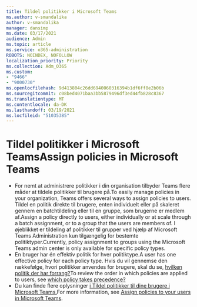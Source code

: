 ```yaml
---
title: Tildel politikker i Microsoft Teams
ms.author: v-smandalika
author: v-smandalika
manager: dansimp
ms.date: 03/17/2021
audience: Admin
ms.topic: article
ms.service: o365-administration
ROBOTS: NOINDEX, NOFOLLOW
localization_priority: Priority
ms.collection: Adm_O365
ms.custom:
- "9466"
- "9000730"
ms.openlocfilehash: 9d413804c26dd6940060316394b1df6ff8e2b06b
ms.sourcegitcommit: c08bed4071baa3bb5879496df3ed44fb828c8367
ms.translationtype: MT
ms.contentlocale: da-DK
ms.lasthandoff: 03/19/2021
ms.locfileid: "51035385"
---
```

# <a name="assign-policies-in-microsoft-teams"></a><span data-ttu-id="7c987-102">Tildel politikker i Microsoft Teams</span><span class="sxs-lookup"><span data-stu-id="7c987-102">Assign policies in Microsoft Teams</span></span>

- <span data-ttu-id="7c987-103">For nemt at administrere politikker i din organisation tilbyder Teams flere måder at tildele politikker til brugere på.</span><span class="sxs-lookup"><span data-stu-id="7c987-103">To easily manage policies in your organization, Teams offers several ways to assign policies to users.</span></span> <span data-ttu-id="7c987-104">Tildel en politik direkte til brugere, enten individuelt eller på skaleret gennem en batchtildeling eller til en gruppe, som brugerne er medlem af.</span><span class="sxs-lookup"><span data-stu-id="7c987-104">Assign a policy directly to users, either individually or at scale through a batch assignment, or to a group that the users are members of.</span></span>  <span data-ttu-id="7c987-105">I øjeblikket er tildeling af politikker til grupper ved hjælp af Microsoft Teams Administration kun tilgængelig for bestemte politiktyper.</span><span class="sxs-lookup"><span data-stu-id="7c987-105">Currently, policy assignment to groups using the Microsoft Teams admin center is only available for specific policy types.</span></span> 
- <span data-ttu-id="7c987-106">En bruger har én effektiv politik for hver politiktype.</span><span class="sxs-lookup"><span data-stu-id="7c987-106">A user has one effective policy for each policy type.</span></span> <span data-ttu-id="7c987-107">Hvis du vil gennemse den rækkefølge, hvori politikker anvendes for brugere, skal du se, [hvilken politik der har forrang?](https://docs.microsoft.com/microsoftteams/assign-policies#which-policy-takes-precedence)</span><span class="sxs-lookup"><span data-stu-id="7c987-107">To review the order in which policies are applied to users, see [which policy takes precedence?](https://docs.microsoft.com/microsoftteams/assign-policies#which-policy-takes-precedence)</span></span>
- <span data-ttu-id="7c987-108">Du kan finde flere oplysninger [i Tildel politikker til dine brugere i Microsoft Teams.](https://docs.microsoft.com/microsoftteams/assign-policies)</span><span class="sxs-lookup"><span data-stu-id="7c987-108">For more information, see [Assign policies to your users in Microsoft Teams](https://docs.microsoft.com/microsoftteams/assign-policies).</span></span>